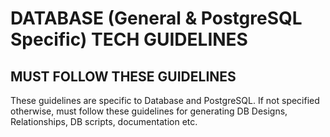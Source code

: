 # DATABASE (General & PostgreSQL Specific) TECH GUIDELINES

## **MUST FOLLOW THESE GUIDELINES**
These guidelines are specific to Database and PostgreSQL.
If not specified otherwise, must follow these guidelines for generating DB Designs, Relationships, DB scripts, documentation etc.


